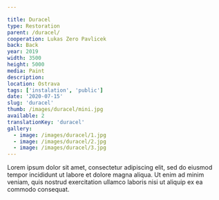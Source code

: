 ```yaml
---

title: Duracel
type: Restoration
parent: /duracel/
cooperation: Lukas Zero Pavlicek
back: Back
year: 2019
width: 3500
height: 5000
media: Paint
description: 
location: Ostrava
tags: ['instalation', 'public']
date: '2020-07-15'
slug: 'duracel'
thumb: /images/duracel/mini.jpg
available: 2
translationKey: 'duracel'
gallery:
  - image: /images/duracel/1.jpg
  - image: /images/duracel/2.jpg
  - image: /images/duracel/3.jpg
---
```

Lorem ipsum dolor sit amet, consectetur adipiscing elit, sed do eiusmod tempor incididunt ut labore et dolore magna aliqua. Ut enim ad minim veniam, quis nostrud exercitation ullamco laboris nisi ut aliquip ex ea commodo consequat.

